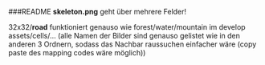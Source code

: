 ###README
**skeleton.png** geht über mehrere Felder!

32x32/**road** funktioniert genauso wie forest/water/mountain im develop assets/cells/… (alle Namen der Bilder sind genauso gelistet wie in den anderen 3 Ordnern, sodass das Nachbar raussuchen einfacher wäre (copy paste des mapping codes wäre möglich))